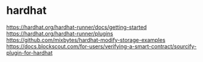 # hardhat
https://hardhat.org/hardhat-runner/docs/getting-started
https://hardhat.org/hardhat-runner/plugins
https://github.com/mixbytes/hardhat-modify-storage-examples
https://docs.blockscout.com/for-users/verifying-a-smart-contract/sourcify-plugin-for-hardhat